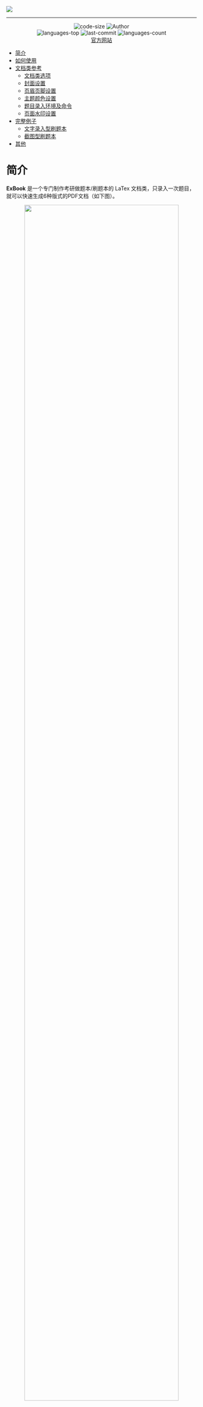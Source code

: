 ![](./README.IMAGE/logo-header.png)

---


<div align="center">
<img src="https://img.shields.io/github/languages/code-size/ExBook/ExBook" alt="code-size" />
    <img src="https://img.shields.io/badge/Author-ExBook-orange" alt="Author" />
    </br>
    <img src="https://img.shields.io/github/languages/top/ExBook/ExBook?color=yellow" alt="languages-top" />
    <img src="https://img.shields.io/github/last-commit/ExBook/ExBook" alt="last-commit" />
    <img src="https://img.shields.io/github/languages/count/ExBook/ExBook" alt="languages-count" />
</div>

<div align="center">
    <a href="https://exbook.github.io/">官方网站</a>
</div>

<!-- toc -->
- [简介](#简介)
- [如何使用](#如何使用)
- [文档类参考](#文档类参考)
  - [文档类选项](#文档类选项)
  - [封面设置](#封面设置)
  - [页眉页脚设置](#页眉页脚设置)
  - [主题颜色设置](#主题颜色设置)
  - [题目录入环境及命令](#题目录入环境及命令)
  - [页面水印设置](#页面水印设置)
- [完整例子](#完整例子)
  - [文字录入型刷题本](#文字录入型刷题本)
  - [截图型刷题本](#截图型刷题本)
- [其他](#其他)


# 简介
**ExBook** 是一个专门制作考研做题本/刷题本的 LaTex 文档类，只录入一次题目，就可以快速生成6种版式的PDF文档（如下图）。

<!-- 
<img src="./README.IMAGE/1.png" width="70%">
<img src="./README.IMAGE/2.png" width="70%"> -->
<div align="center">
    <img src="./README.IMAGE/1.png" width="90%">
    <img src="./README.IMAGE/2.png" width="90%">
</div>

**功能特点：**
1. 录入一次题目，就可以生成6种版式（A4紧凑版、A4标准版、A4宽松版、A4单题版、横版Pad版、竖版Pad版）的PDF文档，无需手动修改任何格式；
2. 支持制作**文字录入型刷题本**以及**截图型刷题本**；
3. 支持选择题选项自动排版，可根据选项的文字长度自动排列选项；
4. 极简自定义封面、页眉、页脚等，极简插入图片，无需关注复杂的 LaTex 代码；
5. 提供12种美观易用的颜色主题，包含4种经典主题以及8种个性主题；
6. 支持自定义添加水印，包含**行内文字水印**以及**全局页面水印**；
7. Pad版（横版Pad版、竖版Pad版）下支持深色模式；
8. 支持成组自定义题目编号和标签样式，并支持组内单个题目编号的重定义；
9. 支持代码高亮。

# 如何使用
1. 在 overleaf 上在线使用 ExBook
2. 在本地使用 ExBook

<!-- 具体教程见：[官方网站](https://exbook.github.io/) -->

注意：使用此项目需要一点 Latex 基础！

# 文档类参考

## 文档类选项
**字体选项（建议使用 `fandol`）：**
* `adobe`：使用 adobe 字体
* `ubuntu`：使用 ubuntu 字体
* `windows`：使用 windows 字体
* `fandol`：使用 fandol 字体，随 texlive 默认安装
* `mac`：使用 mac 字体

**版式选项：**
* `standard`：A4 标准版。每个题目有一定空隙（大概3cm左右），每道题目的内容会强制在同一页，对于选择题而言，题目和选项不会跨业出现；
* `loose`：A4宽松版。每页会有 2 题，对于较长的题目，会自动占用一页；
* `compact`：A4紧凑版。题目间无任何空隙；
* `single`：A4单题版。一页只会出现一题；
* `padl`：横版Pad版。平板刷题，一页一题，适合小题（选择题和填空题）；
* `padp`：竖版Pad版。平板刷题，一页一题，适合大题。

**其他选项：**
* `printmode`：只在A4版下有效，可生成适合双面打印的文档
* `water`：是否显示全局页面水印（水印图片可在配置文件中自定义，水印将显示在页面右下角）
* `online`：在封面显示在线文档链接
* `darkmode`：深色模式（只在Pad版下生效，其他版式下不要用）
* `notocnum`：不显示章节数字编号
* `showmark`：显示页脚标签（A4版式下显示在左右页脚、Pad版式下显示在页面右上方小字位置）

## 封面设置
打开 `config.tex`，以下配置项可自定义封面内容：
```latex
% 封面设置
\CoverImg{img/cover.jpg} % 封面图片
\PreTitle{ExBook · 刷题本模板} % 前置标题
\Title{此处填写主标题} % 主标题
\TitleDescription{此处填写副标题} % 副标题
\TypeOne{A4紧凑版} % A4紧凑版下的类型标识
\TypeTwo{A4标准版} % A4标准版下的类型标识
\TypeThree{横版Pad版} % 横版Pad版下的类型标识
\TypeFour{A4宽松版} % A4宽松版下的类型标识
\TypeFive{A4单题版} % A4单题版下的类型标识
\TypeSix{竖版Pad版} % 竖版Pad版下的类型标识
\motto{你这个年龄是怎么睡得着觉的} % 封面座右铭
\Creator{研小布} % 制作人
\UpdateTime{\today} % 更新时间
\OnlineCheckUrl{https://github.com/ExBook/ExBook} % 在线勘误文档地址
```
说明如下：
![](./README.IMAGE/3.png)

## 页眉页脚设置
打开 `config.tex`，以下配置项可自定义页眉页脚：
```latex
% 页眉页脚设置
\Lhead{左侧页眉文本} % 左页眉 
\Chead{中间页眉文本} % 中页眉、平板模式（padl或padp）下页眉中间的文字
\Rhead{右侧页眉文本} % 右页眉、平板模式（padl或padp）下页眉右侧的文字
\LheadC{公众号·研小布·} % 平板模式（padl或padp）下页眉左侧的文字
```

## 主题颜色设置
打开 `config.tex`，以下配置项可自定义颜色主题（默认为`\blue`）：
```latex
\setThemeColor{\blue}
```

ExBook 提供4种经典颜色和8种个性颜色。

1. 4种经典颜色主题

    <img src="./README.IMAGE/classicColor.png" width="70%">

    如果你是一个专门制作做题本/刷题本的博主，那么建议选择这四种经典颜色。

2. 8种个性颜色主题

    <img src="./README.IMAGE/personalColor.png" width="70%">

    这八种个性颜色分别来自八种常见的MBTI人格的代表色，可以选择你自己喜欢的颜色。
## 题目录入环境及命令

1. 题组环境
   ```latex
   \begin{qitems}

   \end{qitems}
   ```
   
   环境选项：
   * `unshow`：环境内不显示题目编号
   * `unreset`：环境内不重置题目编号（默认重置）
   * `startnum`：起始编号（数字）
   * `prefix`：自定义题目编号前缀，比如`prefix=（`
   * `suffix`：自定义题目编号后缀，比如`suffix=）`
   * `optprefix`：自定义环境内选择题选项编号前缀，比如`optprefix=(`
   * `optsuffix`：自定义环境内选择题选项编号后缀，比如`optsuffix=(`
2. 题目环境
   ```latex
   \begin{bbox}

   \end{bbox}
   ```
3. 题目命令
    ```latex
   \qitem 题目内容
   ```
   
   命令选项：
   * `\qitem["text1"][text2]`，`"text1"`会出现在题目编号前缀的前面，`"text2"`会出现在题目编号后缀的后面
4. 小问环境
   ```latex
    \begin{subqitems}
            \subqitem 第一小问
            \subqitem 第二小问
    \end{subqitems}
   ```
5. 选择题选项命令
   ```latex
    \threechoices{选项内容}{选项内容}{选项内容}         % 三个选项
    \fourchoices{选项内容}{选项内容}{选项内容}{选项内容}        % 四个选项
    \fivechoices{选项内容}{选项内容}{选项内容}{选项内容}{选项内容}      % 五个选项
    \sixchoices{选项内容}{选项内容}{选项内容}{选项内容}{选项内容}{选项内容}{选项内容}   % 六个选项
   ```
6. 代码高亮环境
   ```latex
   \begin{lstlisting}
    此处输入代码
   \end{lstlisting}
   ```
7. 其他命令
   * 空括号（英文和中文）
    ```latex
    \blankbox % 中文空括号
    \eblankbox % 英文空括号
    ```
   * 空下划线
    ```latex
    \blankline % 空下划线
    ```
   * 文字水印命令
    ```latex
    \textwater % 文字水印的内容在 config.tex 中自定义
    ```
   * 插入题目图片命令
    ```latex
    \imgin[0.2]{l}{fig/img01.png} % 第一个参数为缩放比例，第二个参数为图片位置（不填默认居中，l靠左，r靠右）第二个参数为图片路径
    ```
   * 答案页指示命令
    ```latex
    \qanswerloc{10} % 将会显示 “此部分答案见原书 P10”
    ```
   * 自由标题
    ```latex
    \autotitle[位置（默认居中），l靠左、r靠右]{标题}{后缀} % 将会显示 “此部分答案见原书 P10”
    ```

## 页面水印设置
打开 `config.tex`，以下配置项可自定义全局页面水印：
```latex
\TextWater{【微信公众号·研小布】} % 行内文字水印 
\WaterImg{img/water.png} % 图片水印 出现在页面的右下角
```

# 完整例子

## 文字录入型刷题本
`example_text_type.tex`
```latex
% 使用 ExBook 文档类，并传递选项
\documentclass[standard]{ExBook} 
 
\begin{document}

% 加载配置  
\include{config}

% 加载封面
\maketitle 
 
% 加载声明
\include{contents/pre} 

% 加载广告
\include{contents/print}

\setcounter{page}{1}
\tableofcontents 
    
\clearpage 

\section{文字录入型做题本第一章}
\subsection{文字录入型做题本第一章第1节}\qanswerloc{10}

\begin{qitems}

    \begin{bbox}
        \qitem 设$f(x)$满足$2f(x)+f(1-x)=x^2 abc$，则$ \displaystyle\sum \limits_{n}^{0}f(x)=\blankline.$
    \end{bbox}

    \begin{bbox}
        \qitem   设$f(x)=2x+\sqrt{x^{2}+2x+1}$，$g(x)=
        \begin{cases}
        x+2, & x\geqslant0, \\
        x-1, & x<0,  
        \end{cases}$，则$g[f(x)]= \blankline$.
    \end{bbox}

    \begin{bbox}
        \qitem   设某项目用于 发和宣传 总成本为$a$万元 当 发和宣传所 成本分别为$x$万元和 $y$ 万元时， 收益为$R=2x^{\frac{1}{3}}y^{\frac{1}{2}}$万元,则收 最大时，研发所用成本为\blankline.
    \end{bbox}

    \begin{bbox}
        \qitem   已知 $\lim\limits_{x\to0}\dfrac{f(x)}{x}$ 存在，且函数
        $$f(x)=\ln(1+x)+2x\bullet\lim_{x\to0}\frac{f(x)}{\sin x}$$
        则$\lim\limits_{x\to0}\dfrac{f(x)}{x}=$ \blankline.
    \end{bbox}

    \begin{bbox}
        \qitem  可以用\blankbox 定义一个完整的数据结构。\textwater
        \fourchoices{数据元素}{数据对象}{数据关系}{抽象数据类型}     
    \end{bbox}

    \begin{bbox}
        \qitem   若某算法的空间复杂度为$O(1)$，则表示该算法\blankbox 。
        \fourchoices
        {不需要任何辅助空间}
        {所需辅助空间大小与问题规模$n$无关}
        {不需要任何空间}
        {所需空间大小与问题规模$n$无关}
    \end{bbox}
\end{qitems}

\subsection{文字录入型做题本第一章第2节}
\qanswerloc{15}

\begin{qitems}

    \begin{bbox}
        \qitem   下列关于时间复杂度的函数中，时间复杂度最小的是\blankbox 。
        \fourchoices
        {$T_1(n)=n\log_2n +5000n$}
        {$T_2(n)=n^2 - 800n$}
        {$T_3(n)=n\log_2n - 6000n$}
        {$T_4(n)=20000\log_2n$}
    \end{bbox}

    \begin{bbox}
        \qitem   【2017 统考真题】 下列函数的时间复杂度是 \blankbox 。
        \begin{lstlisting}
    int func(int n){
        int i=0, sum=0;
        while(sum<n) sum += ++i;
        return i; 
    }
        \end{lstlisting}
        \fourchoices{$O(\log n)$}{$O(n^{\frac{1}{2}})$}{$O(n)$}{$O(n\log n)$}
    \end{bbox}

\end{qitems}

\section{文字录入型做题本第二章（长标题测试长标题测试）}
\subsection{文字录入型做题本第二章第1节（长标题测试长标题测试）}
\qanswerloc{20}

\begin{qitems}
    
    \begin{bbox}
        \qitem  已知曲线$L:y=\ln\sqrt{x}(2\leqslant x\leqslant4)$，在$L$ 上的任意点$P(x,y)$作切线，记切线与曲线$L$在 $2\leqslant x\leqslant4$
        时所围成的有界区域的面积为$S$.
        \begin{subqitems}
            \subqitem 求一点$P_0$，使上述面积$S$关于$x$的变化率为零；
            \subqitem 当点$P(x,y)$在曲线上移动至$(\mathrm{e},\dfrac{1}{2})$时，横坐标关于时间的变化率为1，求此时面积关于时间的变化率$\dfrac{\mathrm{d}S}{\mathrm{d}t}.$
        \end{subqitems}
    \end{bbox}

    \begin{bbox}
        \qitem 以 $yOz$ 面上的平面曲线段$y=f(z)(z\geqslant0)$ 绕$z$轴旋转一周所成旋转曲面与xOy 面围成一个无上盖容器(见图)，现以 3 cm$^3/$s 的速率把水注人容器内，水面的面积以$\pi$ c$m^2$/ s 的速率增大.已知容器底面积为 16$\pi$ c$m^2$,求曲线$y=f(z)$的方程.
        \imgin[0.4]{}{fig/fig01.png}
    \end{bbox}

    \begin{bbox}
        \qitem   分析以下各程序段， 求出算法的时间复杂度.
        \begin{lstlisting}[escapeinside={(*@}{@*)}]
    (*@\ding{172}:@*)
    i=1; k=0;
    while(i<n-1){
        k=k+10*i;
        i++;
    }

    (*@\ding{173}:@*)
    y=0;
    while((y+1)*(y+1)<=n)
    y=y+1;

    (*@\ding{174}:@*)
    for(i=0;i<n;i++)
        for(j=0;j<m;j++)
            a[i][j]=0;
    
        
        \end{lstlisting}
    \end{bbox}

    \begin{bbox}
        \qitem   【2011 统考真题】一个长度为 $L$（$L\geqslant 1$ ）的升序序列$ S$, 处在第$\lceil L/2\rceil $个位置的数称为 $S$
        的中位数。例如，若序列 $S_1$=（11,13,15,17,19）, 则 $S_1$的中位数是 15, 两 个序列的中位
        数是含它们所有元素的升序序列的中位数。例如，若 $S_2$ =（2,4,6,8,20）, 则$S_1$和$S_2$的中
        位数是 11。现在有两 个等长升序序列$A$和$B$, 试设计一个在时间和空间两 方面都尽可能
        高效的算法，找出两个序列 $A$和$B$的中位数。要求：
        \begin{subqitems}
            \subqitem 给出算法的基本设计思想
            \subqitem  根据设计思想，采用 C 或 C++或 Java 语言描述算法，关键之处给出注释
            \subqitem 说明你所设计算法的时间复杂度和空间复杂度
        \end{subqitems}
    \end{bbox}

\end{qitems}

\end{document}
```

## 截图型刷题本
`example_image_type.tex`
```latex
% 使用 ExBook 文档类，并传递选项
\documentclass[padl]{ExBook} 

\begin{document} 

% 加载配置
\include{config}

% 加载封面
\maketitle 

% 加载声明
\include{contents/pre} 

% 加载广告
\include{contents/print}

\setcounter{page}{1}
\tableofcontents 
    
\clearpage 

\section{截图型刷题本第一章}
\subsection{截图型刷题本第一章第1节}
\qanswerloc{10}

\begin{qitems}
    \insertimg{1}{3}{0.30}{l}{split-images/}
\end{qitems} 

\subsection{截图型刷题本第一章第2节}
\qanswerloc{20}

\begin{qitems}
    \insertimg{4}{6}{0.30}{l}{split-images/}
\end{qitems}
 
\section{截图型刷题本第二章}
\subsection{截图型刷题本第二章第1节}
\qanswerloc{30}

\begin{qitems}
    \insertimg{7}{8}{0.30}{l}{split-images/}
\end{qitems}

\subsection{截图型刷题本第二章第2节}
\qanswerloc{40}

\begin{qitems}
    \insertimg{9}{10}{0.30}{l}{split-images/}
\end{qitems}

\end{document}
```

# 其他
示例封面图片来自 [https://wallhaven.cc/](https://wallhaven.cc/)，如有侵权，请联系删除！

